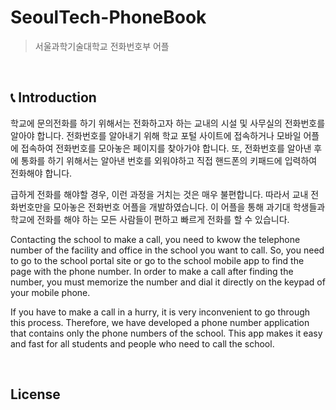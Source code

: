 # SeoulTech-PhoneBook

> 서울과학기술대학교 전화번호부 어플

<br>

## 📞 Introduction

학교에 문의전화를 하기 위해서는 전화하고자 하는 교내의 시설 및 사무실의 전화번호를 알아야 합니다. 전화번호를 알아내기 위해 학교 포털 사이트에 접속하거나 모바일 어플에 접속하여 전화번호를 모아놓은 페이지를 찾아가야 합니다. 또, 전화번호를 알아낸 후에 통화를 하기 위해서는 알아낸 번호를 외워야하고 직접 핸드폰의 키패드에 입력하여 전화해야 합니다.

급하게 전화를 해야할 경우, 이런 과정을 거치는 것은 매우 불편합니다. 따라서 교내 전화번호만을 모아놓은 전화번호 어플을 개발하였습니다. 이 어플을 통해 과기대 학생들과 학교에 전화를 해야 하는 모든 사람들이 편하고 빠르게 전화를 할 수 있습니다.

Contacting the school to make a call, you need to kwow the telephone number of the facility and office in the school you want to call. So, you need to go to the school portal site or go to the school mobile app to find the page with the phone number. In order to make a call after finding the number, you must memorize the number and dial it directly on the keypad of your mobile phone.

If you have to make a call in a hurry, it is very inconvenient to go through this process. Therefore, we have developed a phone number application that contains only the phone numbers of the school. This app makes it easy and fast for all students and people who need to call the school.

<br>

## License




